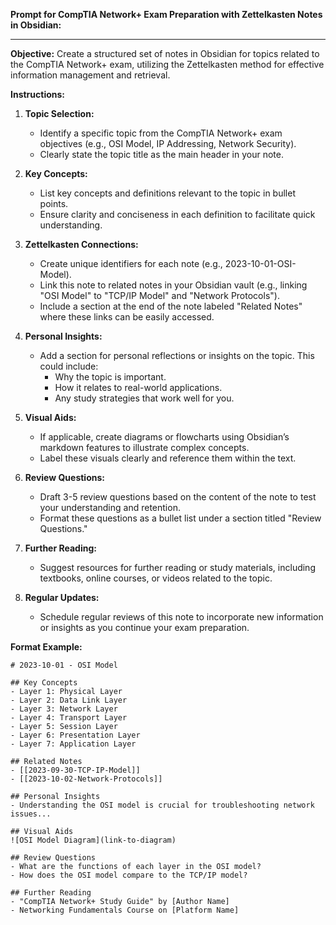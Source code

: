 **Prompt for CompTIA Network+ Exam Preparation with Zettelkasten Notes in Obsidian:**

---

**Objective:** Create a structured set of notes in Obsidian for topics related to the CompTIA Network+ exam, utilizing the Zettelkasten method for effective information management and retrieval.

**Instructions:**

1. **Topic Selection:**
   - Identify a specific topic from the CompTIA Network+ exam objectives (e.g., OSI Model, IP Addressing, Network Security).
   - Clearly state the topic title as the main header in your note.

2. **Key Concepts:**
   - List key concepts and definitions relevant to the topic in bullet points.
   - Ensure clarity and conciseness in each definition to facilitate quick understanding.

3. **Zettelkasten Connections:**
   - Create unique identifiers for each note (e.g., 2023-10-01-OSI-Model).
   - Link this note to related notes in your Obsidian vault (e.g., linking "OSI Model" to "TCP/IP Model" and "Network Protocols").
   - Include a section at the end of the note labeled "Related Notes" where these links can be easily accessed.

4. **Personal Insights:**
   - Add a section for personal reflections or insights on the topic. This could include:
     - Why the topic is important.
     - How it relates to real-world applications.
     - Any study strategies that work well for you.

5. **Visual Aids:**
   - If applicable, create diagrams or flowcharts using Obsidian’s markdown features to illustrate complex concepts.
   - Label these visuals clearly and reference them within the text.

6. **Review Questions:**
   - Draft 3-5 review questions based on the content of the note to test your understanding and retention.
   - Format these questions as a bullet list under a section titled "Review Questions."

7. **Further Reading:**
   - Suggest resources for further reading or study materials, including textbooks, online courses, or videos related to the topic.

8. **Regular Updates:**
   - Schedule regular reviews of this note to incorporate new information or insights as you continue your exam preparation.

**Format Example:**

```
# 2023-10-01 - OSI Model

## Key Concepts
- Layer 1: Physical Layer
- Layer 2: Data Link Layer
- Layer 3: Network Layer
- Layer 4: Transport Layer
- Layer 5: Session Layer
- Layer 6: Presentation Layer
- Layer 7: Application Layer

## Related Notes
- [[2023-09-30-TCP-IP-Model]]
- [[2023-10-02-Network-Protocols]]

## Personal Insights
- Understanding the OSI model is crucial for troubleshooting network issues...

## Visual Aids
![OSI Model Diagram](link-to-diagram)

## Review Questions
- What are the functions of each layer in the OSI model?
- How does the OSI model compare to the TCP/IP model?

## Further Reading
- "CompTIA Network+ Study Guide" by [Author Name]
- Networking Fundamentals Course on [Platform Name]
```

